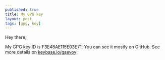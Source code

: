 ```yaml
---
published: true
title: My GPG key
layout: post
tags: [gpg, key]
---
```

Hey there,

My GPG key ID is F3E48AE115E03E71. You can see it mostly on GitHub. See more details on [keybase.io/gaevoy](https://keybase.io/gaevoy)